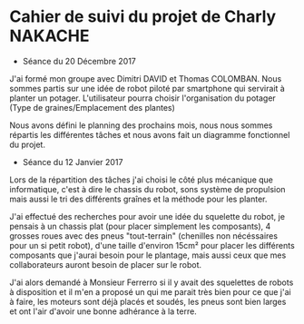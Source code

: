 # Cahier de suivi du projet de Charly NAKACHE

* Séance du 20 Décembre 2017 

J'ai formé mon groupe avec Dimitri DAVID et Thomas COLOMBAN. 
Nous sommes partis sur une idée de robot piloté par smartphone qui servirait à planter un potager.
L'utilisateur pourra choisir l'organisation du potager (Type de graines/Emplacement des plantes)

Nous avons défini le planning des prochains mois, nous nous sommes répartis les différentes tâches et
nous avons fait un diagramme fonctionnel du projet.


* Séance du 12 Janvier 2017 
 
 Lors de la répartition des tâches j'ai choisi le côté plus mécanique que informatique, c'est à dire le
 chassis du robot, sons système de propulsion mais aussi le tri des différents graînes et la méthode pour les planter.

 J'ai effectué des recherches pour avoir une idée du squelette du robot, je pensais à un chassis plat (pour placer
 simplement les composants), 4 grosses roues avec des pneus "tout-terrain" (chenilles non nécéssaires pour un si petit
 robot), d'une taille d'environ 15cm² pour placer les différents composants que j'aurai besoin pour le plantage, mais
 aussi ceux que mes collaborateurs auront besoin  de placer sur le robot.
 
 J'ai alors demandé à Monsieur Ferrerro si il y avait des squelettes de robots à disposition et il m'en a proposé un qui
 me parait très bien pour ce que j'ai à faire, les moteurs sont déjà placés et soudés, les pneus sont bien larges et ont
 l'air d'avoir une bonne adhérance à la terre.
